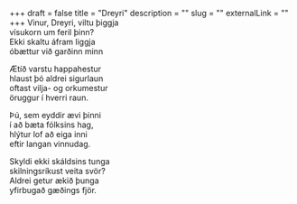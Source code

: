 +++
draft = false
title = "Dreyri"
description = ""
slug = ""
externalLink = ""
+++
Vinur, Dreyri, viltu þiggja  
vísukorn um feril þinn?  
Ekki skaltu áfram liggja  
óbættur við garðinn minn  

Ætíð varstu happahestur  
hlaust þó aldrei sigurlaun  
oftast vilja- og orkumestur  
öruggur í hverri raun.  

Þú, sem eyddir ævi þinni  
í að bæta fólksins hag,  
hlýtur lof að eiga inni   
eftir langan vinnudag.  

Skyldi ekki skáldsins tunga  
skilningsríkust veita svör?  
Aldrei getur ækið þunga  
yfirbugað gæðings fjör.  
